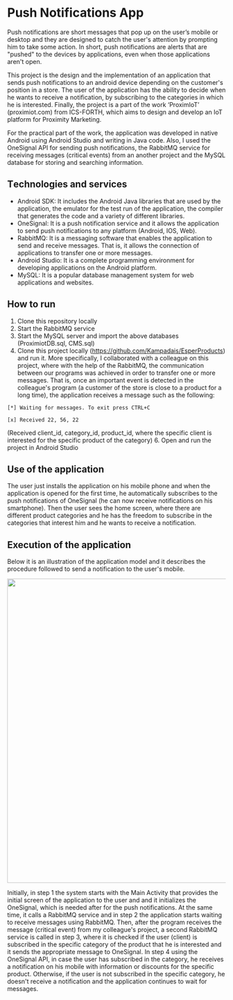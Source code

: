 # Push Notifications App

Push notifications are short messages that pop up on the user’s mobile or desktop and they are designed to catch the user's attention by prompting him to take some action. In short, push notifications are alerts that are "pushed" to the devices by applications, even when those applications aren't open.

This project is the design and the implementation of an application that sends push notifications to an android device depending on the customer's position in a store. The user of the application has the ability to decide when he wants to receive a notification, by subscribing to the categories in which he is interested. Finally, the project is a part of the work ‘ProximIoT’ (proximiot.com) from ICS-FORTH, which aims to design and develop an IoT platform for Proximity Marketing.

For the practical part of the work, the application was developed in native Android using Android Studio and writing in Java code. Also, I used the OneSignal API for sending push notifications, the RabbitMQ service for receiving messages (critical events) from an another project and the MySQL database for storing and searching information.

## Τechnologies and services
* Android SDK: It includes the Android Java libraries that are used by the application, the emulator for the test run of the application, the compiler that generates the code and a variety of different libraries.
* OneSignal: It is a push notification service and it allows the application to send push notifications to any platform (Android, IOS, Web).
* RabbitMQ: It is a messaging software that enables the application to send and receive messages. That is, it allows the connection of applications to transfer one or more messages.
* Android Studio: It is a complete programming environment for developing applications on the Android platform.
* MySQL: It is a popular database management system for web applications and websites.

## How to run
1. Clone this repository locally
2. Start the RabbitMQ service
3. Start the MySQL server and import the above databases (ProximiotDB.sql, CMS.sql)
4. Clone this project locally (https://github.com/Kampadais/EsperProducts) and run it. Μore specifically, I collaborated with a colleague on this project, where with the help of the RabbitMQ, the communication between our programs was achieved in order to transfer one or more messages. That is, once an important event is detected in the colleague's program (a customer of the store is close to a product for a long time), the application receives a message such as the following:

```[*] Waiting for messages. To exit press CTRL+C```

```[x] Received 22, 56, 22```

(Received client_id, category_id, product_id, where the specific client is interested for the specific product of the category)
6. Open and run the project in Android Studio

## Use of the application
The user just installs the application on his mobile phone and when the application is opened for the first time, he automatically subscribes to the push notifications of OneSignal (he can now receive notifications on his smartphone). Then the user sees the home screen, where there are different product categories and he has the freedom to subscribe in the categories that interest him and he wants to receive a notification.

## Execution of the application
Below it is an illustration of the application model and it describes the procedure followed to send a notification to the user's mobile.

<img width="700" src="https://user-images.githubusercontent.com/57050529/174345775-5daeef1b-e403-4c79-a75a-9b0a4df71f37.jpg">

Initially, in step 1 the system starts with the Main Activity that provides the initial screen of the application to the user and and it initializes the OneSignal, which is needed after for the push notifications. At the same time, it calls a RabbitMQ service and in step 2 the application starts waiting to receive messages using RabbitMQ. Then, after the program receives the message (critical event) from my colleague's project, a second RabbitMQ service is called in step 3, where it is checked if the user (client) is subscribed in the specific category of the product that he is interested and it sends the appropriate message to OneSignal. In step 4 using the OneSignal API, in case the user has subscribed in the category, he receives a notification on his mobile with information or discounts for the specific product. Otherwise, if the user is not subscribed in the specific category, he doesn't receive a notification and the application continues to wait for messages.
